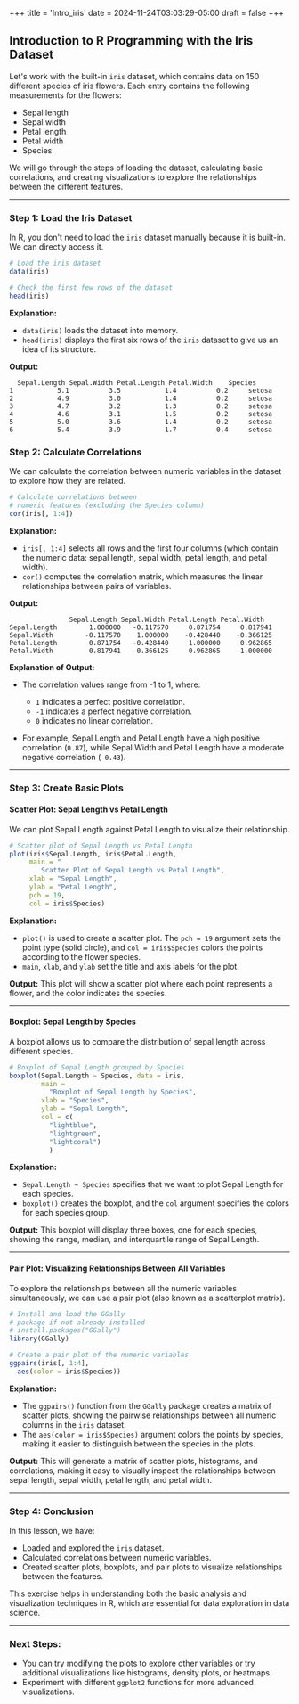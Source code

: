 +++
title = 'Intro_iris'
date = 2024-11-24T03:03:29-05:00
draft = false
+++

## Introduction to R Programming with the Iris Dataset

Let's work with the built-in `iris` dataset, which contains data on 150 different species of iris flowers. Each entry contains the following measurements for the flowers:

- Sepal length
- Sepal width
- Petal length
- Petal width
- Species

We will go through the steps of loading the dataset, calculating basic correlations, and creating visualizations to explore the relationships between the different features.

---

### Step 1: Load the Iris Dataset

In R, you don't need to load the `iris` dataset manually because it is built-in. We can directly access it.

```r
# Load the iris dataset
data(iris)

# Check the first few rows of the dataset
head(iris)
```

**Explanation:**
- `data(iris)` loads the dataset into memory.
- `head(iris)` displays the first six rows of the `iris` dataset to give us an idea of its structure.

**Output:**
```
  Sepal.Length Sepal.Width Petal.Length Petal.Width    Species
1           5.1          3.5           1.4          0.2     setosa
2           4.9          3.0           1.4          0.2     setosa
3           4.7          3.2           1.3          0.2     setosa
4           4.6          3.1           1.5          0.2     setosa
5           5.0          3.6           1.4          0.2     setosa
6           5.4          3.9           1.7          0.4     setosa
```


### Step 2: Calculate Correlations

We can calculate the correlation between numeric variables in the dataset to explore how they are related.

```r
# Calculate correlations between 
# numeric features (excluding the Species column)
cor(iris[, 1:4])
```

**Explanation:**
- `iris[, 1:4]` selects all rows and the first four columns (which contain the numeric data: sepal length, sepal width, petal length, and petal width).
- `cor()` computes the correlation matrix, which measures the linear relationships between pairs of variables.

**Output:**
```
               Sepal.Length Sepal.Width Petal.Length Petal.Width
Sepal.Length        1.000000   -0.117570     0.871754     0.817941
Sepal.Width        -0.117570    1.000000    -0.428440    -0.366125
Petal.Length        0.871754   -0.428440     1.000000     0.962865
Petal.Width         0.817941   -0.366125     0.962865     1.000000
```

**Explanation of Output:**

- The correlation values range from -1 to 1, where:
  
  - `1` indicates a perfect positive correlation.
  - `-1` indicates a perfect negative correlation.
  - `0` indicates no linear correlation.

- For example, Sepal Length and Petal Length have a high positive correlation (`0.87`), while Sepal Width and Petal Length have a moderate negative correlation (`-0.43`).

---

### Step 3: Create Basic Plots

#### Scatter Plot: Sepal Length vs Petal Length

We can plot Sepal Length against Petal Length to visualize their relationship.

```r
# Scatter plot of Sepal Length vs Petal Length
plot(iris$Sepal.Length, iris$Petal.Length, 
     main = "
        Scatter Plot of Sepal Length vs Petal Length",
     xlab = "Sepal Length",
     ylab = "Petal Length", 
     pch = 19,
     col = iris$Species)
```

**Explanation:**

- `plot()` is used to create a scatter plot. The `pch = 19` argument sets the point type (solid circle), and `col = iris$Species` colors the points according to the flower species.
- `main`, `xlab`, and `ylab` set the title and axis labels for the plot.

**Output:**
This plot will show a scatter plot where each point represents a flower, and the color indicates the species.

---

#### Boxplot: Sepal Length by Species

A boxplot allows us to compare the distribution of sepal length across different species.

```r
# Boxplot of Sepal Length grouped by Species
boxplot(Sepal.Length ~ Species, data = iris,
        main = 
          "Boxplot of Sepal Length by Species",
        xlab = "Species",
        ylab = "Sepal Length",
        col = c(
          "lightblue", 
          "lightgreen",
          "lightcoral")
          )
```

**Explanation:**
- `Sepal.Length ~ Species` specifies that we want to plot Sepal Length for each species.
- `boxplot()` creates the boxplot, and the `col` argument specifies the colors for each species group.

**Output:**
This boxplot will display three boxes, one for each species, showing the range, median, and interquartile range of Sepal Length.

---

#### Pair Plot: Visualizing Relationships Between All Variables

To explore the relationships between all the numeric variables simultaneously, we can use a pair plot (also known as a scatterplot matrix).

```r
# Install and load the GGally 
# package if not already installed
# install.packages("GGally")
library(GGally)

# Create a pair plot of the numeric variables
ggpairs(iris[, 1:4],
  aes(color = iris$Species))
```

**Explanation:**
- The `ggpairs()` function from the `GGally` package creates a matrix of scatter plots, showing the pairwise relationships between all numeric columns in the `iris` dataset.
- The `aes(color = iris$Species)` argument colors the points by species, making it easier to distinguish between the species in the plots.

**Output:**
This will generate a matrix of scatter plots, histograms, and correlations, making it easy to visually inspect the relationships between sepal length, sepal width, petal length, and petal width.

---

### Step 4: Conclusion

In this lesson, we have:
- Loaded and explored the `iris` dataset.
- Calculated correlations between numeric variables.
- Created scatter plots, boxplots, and pair plots to visualize relationships between the features.

This exercise helps in understanding both the basic analysis and visualization techniques in R, which are essential for data exploration in data science.

---

### Next Steps:
- You can try modifying the plots to explore other variables or try additional visualizations like histograms, density plots, or heatmaps.
- Experiment with different `ggplot2` functions for more advanced visualizations.
